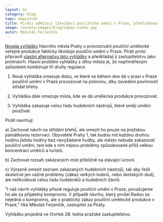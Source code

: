 ```yaml
---
layout: eu
category: blog
tags: magistrát
title: Piráti odmítají likvidaci pouličního umění v Praze, předloženou zastupitelstvu
image: /assets/images/blog/zakaz-vseho.jpg
autor: Mikuláš Ferjenčík
---
```


[Novela vyhlášky](https://github.com/pirati-cz/KlubPraha/blob/master/materialy/busking/Navrh_vyhlasky_predlozeny_radou.pdf) hlavního města Prahy o provozování pouliční umělecké veřejné produkce fakticky likviduje pouliční umění v Praze. Piráti proto připravili [vlastní alternativu této vyhlášky](https://github.com/pirati-cz/KlubPraha/blob/master/materialy/busking/Vyhlaska_busking_pirati.pdf) a předkládají ji zastupitelstvu jako protinávrh. Hlavní problém vyhlášky z dílny města je, že nepřiměřeným způsobem kombinuje tři druhy regulace. 

1. Nová vyhláška omezuje dobu, ve které se během dne dá v praxi v Praze pouliční umění v Praze provozovat na polovinu, díky zavedení povinnosti střídat břehy. 

2. Vyhláška dále omezuje místa, kde se dá umělecká produkce provozovat. 

3. Vyhláška zakazuje celou řadu hudebních nástrojů, které smějí umělci používat. 

Piráti navrhují: 
    
a) Zachovat návrh na střídání břehů, ale omezit ho pouze na pražskou památkovou rezervaci. Obyvatelé Prahy 1, tak budou mít každou druhou hodinu jistotu hodiny bez nevyžádané hudby, ale město nebude zakazovat pouliční umění, tam kde s ním nejsou problémy způsobované příliš velkou koncentrací umělců a turistů. 

b) Zachovat rozsah zakázaných míst přibližně na stávající úrovni. 

c) Výrazně omezit seznam zakázaných hudebních nástrojů, tak aby řešil skutečně jen vážné problémy (zákaz velkých bubnů, nebo skotských dud), ale nelikvidoval celou řadu hudebníků a hudebních žánrů. 

"I náš návrh vyhlášky přísně reguluje pouliční umění v Praze, považujeme ho ale za přijatelný kompromis. V případě návrhu, který prošel Radou se nejedná o kompromis, ale o praktický zákaz pouliční umělecké produkce v Praze," říká Mikuláš Ferjenčík, zastupitel za Piráty. 

Vyhlášku projedná ve čtvrtek 28. ledna pražské zastupitelstvo. 
